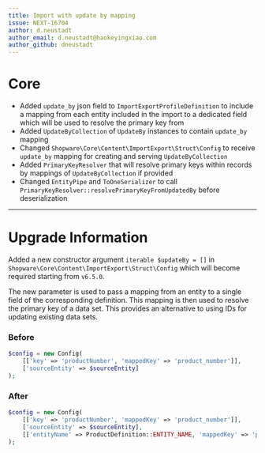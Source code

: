 ```yaml
---
title: Import with update by mapping
issue: NEXT-16704
author: d.neustadt
author_email: d.neustadt@haokeyingxiao.com 
author_github: dneustadt
---
```

# Core
* Added `update_by` json field to `ImportExportProfileDefinition` to include a mapping from each entity included in the import to a dedicated field which will be used to resolve the primary key from
* Added `UpdateByCollection` of `UpdateBy` instances to contain `update_by` mapping
* Changed `Shopware\Core\Content\ImportExport\Struct\Config` to receive `update_by` mapping for creating and serving `UpdateByCollection`
* Added `PrimaryKeyResolver` that will resolve primary keys within records by mappings of `UpdateByCollection` if provided
* Changed `EntityPipe` and `ToOneSerializer` to call `PrimaryKeyResolver::resolvePrimaryKeyFromUpdatedBy` before deserialization
___
# Upgrade Information

Added a new constructor argument `iterable $updateBy = []` in `Shopware\Core\Content\ImportExport\Struct\Config` which will become required starting from `v6.5.0`.

The new parameter is used to pass a mapping from an entity to a single field of the corresponding definition. This mapping is then used to resolve the primary key of a data set. This provides an alternative to using IDs for updating existing data sets.

### Before

```php
$config = new Config(
    [['key' => 'productNumber', 'mappedKey' => 'product_number']], 
    ['sourceEntity' => $sourceEntity]
);
```

### After

```php
$config = new Config(
    [['key' => 'productNumber', 'mappedKey' => 'product_number']], 
    ['sourceEntity' => $sourceEntity],
    [['entityName' => ProductDefinition::ENTITY_NAME, 'mappedKey' => 'productNumber']]
);
```
